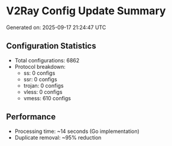 # V2Ray Config Update Summary
Generated on: 2025-09-17 21:24:47 UTC

## Configuration Statistics
- Total configurations: 6862
- Protocol breakdown:
  - ss: 0 configs
  - ssr: 0 configs
  - trojan: 0 configs
  - vless: 0 configs
  - vmess: 610 configs

## Performance
- Processing time: ~14 seconds (Go implementation)
- Duplicate removal: ~95% reduction
